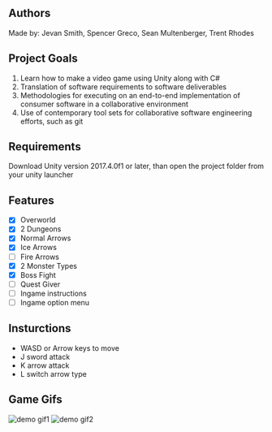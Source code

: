 ## Authors
Made by: Jevan Smith, Spencer Greco, 
Sean Multenberger, Trent Rhodes

## Project Goals
1. Learn how to make a video game using Unity along with C#
2. Translation of software requirements to software deliverables
3. Methodologies for executing on an end-to-end implementation of consumer software in a collaborative environment
4. Use of contemporary tool sets for collaborative software engineering efforts, such as git

## Requirements
Download Unity version 2017.4.0f1 or later, than open the project folder from your unity launcher

## Features
- [x] Overworld
- [x] 2 Dungeons
- [x] Normal Arrows
- [x] Ice Arrows
- [ ] Fire Arrows
- [x] 2 Monster Types
- [x] Boss Fight
- [ ] Quest Giver
- [ ] Ingame instructions
- [ ] Ingame option menu

## Insturctions
- WASD or Arrow keys to move
- J sword attack
- K arrow attack
- L switch arrow type

## Game Gifs
![demo gif1](ezgif-2-81c767a3c833.gif)
![demo gif2](ezgif-2-2062d55724cf.gif)
